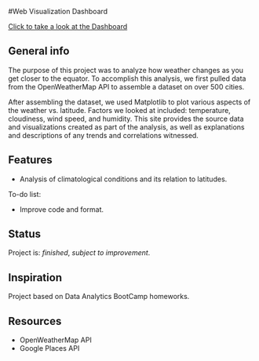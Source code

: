 #Web Visualization Dashboard
 
[Click to take a look at the Dashboard](https://mcastl.github.io/)

## General info
The purpose of this project was to analyze how weather changes as you get closer to the equator. To accomplish this analysis, we first pulled data from the OpenWeatherMap API to assemble a dataset on over 500 cities.

After assembling the dataset, we used Matplotlib to plot various aspects of the weather vs. latitude. Factors we looked at included: temperature, cloudiness, wind speed, and humidity. This site provides the source data and visualizations created as part of the analysis, as well as explanations and descriptions of any trends and correlations witnessed.
## Features
* Analysis of climatological conditions and its relation to latitudes.

To-do list:
* Improve code and format. 

## Status
Project is: _finished_, _subject to improvement_.

## Inspiration
Project based on Data Analytics BootCamp homeworks.

## Resources
* OpenWeatherMap API
* Google Places API
